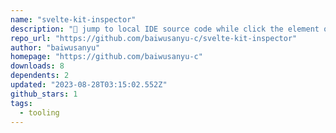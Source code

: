 ```yaml
---
name: "svelte-kit-inspector"
description: "🧩 jump to local IDE source code while click the element of browser automatically."
repo_url: "https://github.com/baiwusanyu-c/svelte-kit-inspector"
author: "baiwusanyu"
homepage: "https://github.com/baiwusanyu-c"
downloads: 8
dependents: 2
updated: "2023-08-28T03:15:02.552Z"
github_stars: 1
tags: 
  - tooling
---
```

